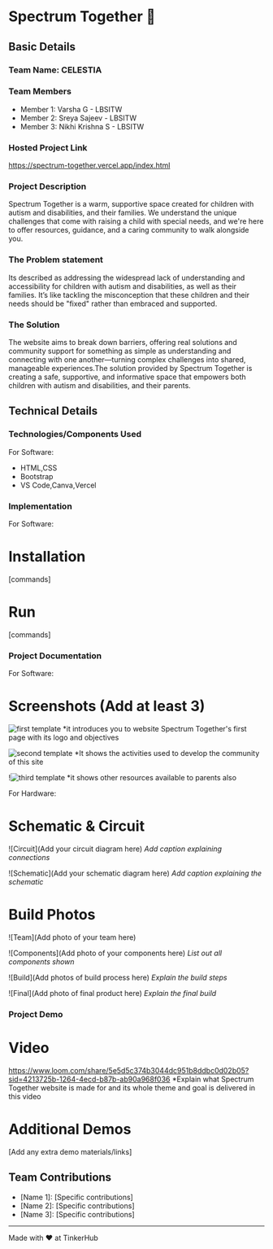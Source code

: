 # Spectrum Together 🎯


## Basic Details
### Team Name: CELESTIA


### Team Members
- Member 1: Varsha G - LBSITW
- Member 2: Sreya Sajeev - LBSITW
- Member 3: Nikhi Krishna S - LBSITW

### Hosted Project Link
https://spectrum-together.vercel.app/index.html

### Project Description
Spectrum Together is a warm, supportive space created for children with autism and disabilities, and their families. We understand the unique challenges that come with raising a child with special needs, and we're here to offer resources, guidance, and a caring community to walk alongside you.

### The Problem statement
Its described as addressing the widespread lack of understanding and accessibility for children with autism and disabilities, as well as their families. It’s like tackling the misconception that these children and their needs should be "fixed" rather than embraced and supported.

### The Solution
 The website aims to break down barriers, offering real solutions and community support for something as simple as understanding and connecting with one another—turning complex challenges into shared, manageable experiences.The solution provided by Spectrum Together is creating a safe, supportive, and informative space that empowers both children with autism and disabilities, and their parents.

## Technical Details
### Technologies/Components Used
For Software:
- HTML,CSS
- Bootstrap
- VS Code,Canva,Vercel

### Implementation
For Software:
# Installation
[commands]

# Run
[commands]

### Project Documentation
For Software:

# Screenshots (Add at least 3)
![first template](https://github.com/user-attachments/assets/017485b0-92eb-4d4d-a3b3-922e233ddc30)
*it introduces you to website Spectrum Together's first page with its logo and objectives


![second template](https://github.com/user-attachments/assets/f05540a8-efae-4e01-a046-6184cc016354)
*It shows the activities used to develop the community of this site


!![third template](https://github.com/user-attachments/assets/b067a23c-829c-4bed-a308-e5203b3aa1cb)
*it shows other resources available to parents also


For Hardware:

# Schematic & Circuit
![Circuit](Add your circuit diagram here)
*Add caption explaining connections*

![Schematic](Add your schematic diagram here)
*Add caption explaining the schematic*

# Build Photos
![Team](Add photo of your team here)


![Components](Add photo of your components here)
*List out all components shown*

![Build](Add photos of build process here)
*Explain the build steps*

![Final](Add photo of final product here)
*Explain the final build*

### Project Demo
# Video
https://www.loom.com/share/5e5d5c374b3044dc951b8ddbc0d02b05?sid=4213725b-1264-4ecd-b87b-ab90a968f036
*Explain what Spectrum Together website is made for and its whole theme and goal is delivered in this video

# Additional Demos
[Add any extra demo materials/links]

## Team Contributions
- [Name 1]: [Specific contributions]
- [Name 2]: [Specific contributions]
- [Name 3]: [Specific contributions]

---
Made with ❤️ at TinkerHub

